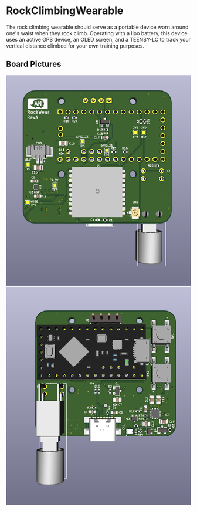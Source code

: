 # RockClimbingWearable

The rock climbing wearable should serve as a portable device worn around one's waist when they rock climb. Operating with a lipo battery, this device uses an active GPS device, an OLED screen, and a TEENSY-LC to track your vertical distance climbed for your own training purposes.

## Board Pictures

![alt text](https://github.com/aahnguye101024/RockClimbingWearable/blob/c8f4fb038284a576e79dc0448eb050cb2e7e875d/BoardBottom.PNG)
![alt text](https://github.com/aahnguye101024/RockClimbingWearable/blob/c8f4fb038284a576e79dc0448eb050cb2e7e875d/BoardTop.PNG)